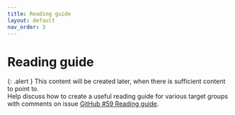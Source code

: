 ```yaml
---
title: Reading guide
layout: default
nav_order: 3
---
```


# Reading guide

{: .alert }
This content will be created later, when there is sufficient content to point to.  
Help discuss how to create a useful reading guide for various target groups with comments on issue [GitHub #59
Reading guide](https://github.com/wpaccessibility/wp-a11y-docs/issues/59).  


